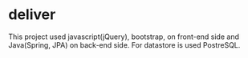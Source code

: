 # deliver
This project used javascript(jQuery), bootstrap, on front-end side and Java(Spring, JPA) on back-end side. For datastore is used PostreSQL. 

